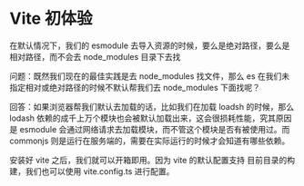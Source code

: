 # Vite 初体验

在默认情况下，我们的 esmodule 去导入资源的时候，要么是绝对路径，要么是相对路径，而不会去 node_modules 目录下去找

问题：既然我们现在的最佳实践是去 node_modules 找文件，那么 es 在我们未指定相对或绝对路径的时候不默认帮我们去 node_modules 下面找呢？

回答：如果浏览器帮我们默认去加载的话，比如我们在加载 loadsh 的时候，那么 lodash 依赖的成千上万个模块也会被默认加载出来，这会很损耗性能，究其原因是 esmodule 会通过网络请求去加载模块，而不管这个模块是否有被使用过。而 commonjs 则是运行在服务端的，需要在实际运行的时候才会知道有哪些依赖。

安装好 vite 之后，我们就可以开箱即用。因为 vite 的默认配置支持 目前目录的构建，我们也可以使用 vite.config.ts 进行配置。

